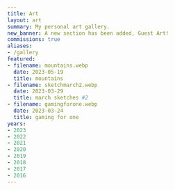 ```yaml
---
title: Art
layout: art
summary: My personal art gallery.
new_banner: A new section has been added, Guest Art!
commissions: true
aliases:
- /gallery
featured:
- filename: mountains.webp
  date: 2023-05-19
  title: mountains
- filename: sketchmarch2.webp
  date: 2023-03-29
  title: march sketches #2
- filename: gamingforone.webp
  date: 2023-03-24
  title: gaming for one
years:
- 2023
- 2022
- 2021
- 2020
- 2019
- 2018
- 2017
- 2016
---
```

